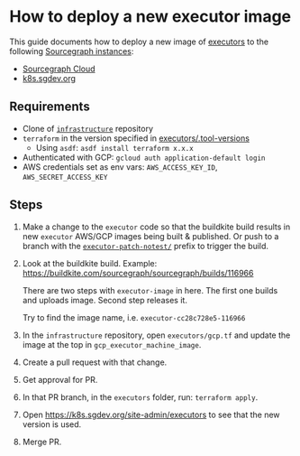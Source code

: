 # How to deploy a new executor image

This guide documents how to deploy a new image of [executors](../../../admin/executors.md) to the following [Sourcegraph instances](https://handbook.sourcegraph.com/departments/product-engineering/engineering/process/deployments/instances):

* [Sourcegraph Cloud](https://sourcegraph.com)
* [k8s.sgdev.org](https://k8s.sgdev.org)

## Requirements

* Clone of [`infrastructure`](https://github.com/sourcegraph/infrastructure) repository
* `terraform` in the version specified in [executors/.tool-versions](https://github.com/sourcegraph/infrastructure/blob/main/executors/.tool-versions)
  * Using `asdf`: `asdf install terraform x.x.x`
* Authenticated with GCP: `gcloud auth application-default login`
* AWS credentials set as env vars: `AWS_ACCESS_KEY_ID`, `AWS_SECRET_ACCESS_KEY`

## Steps

1. Make a change to the `executor` code so that the buildkite build results in new `executor` AWS/GCP images being built & published. Or push to a branch with the [`executor-patch-notest/`](https://github.com/sourcegraph/sourcegraph/blob/882ed49014bc470a3be17ce74764a856f82bee4e/enterprise/dev/ci/internal/ci/runtype.go#L65-L67) prefix to trigger the build.
1. Look at the buildkite build. Example: https://buildkite.com/sourcegraph/sourcegraph/builds/116966

    There are two steps with `executor-image` in here. The first one builds and uploads image. Second step releases it.

    Try to find the image name, i.e. `executor-cc28c728e5-116966`

2. In the `infrastructure` repository, open `executors/gcp.tf` and update the image at the top in `gcp_executor_machine_image`.
3. Create a pull request with that change.
4. Get approval for PR.
5. In that PR branch, in the `executors` folder, run: `terraform apply`.
6. Open https://k8s.sgdev.org/site-admin/executors to see that the new version is used.
7. Merge PR.

